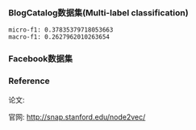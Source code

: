### BlogCatalog数据集(Multi-label classification)
    micro-f1: 0.37835379718053663
    macro-f1: 0.2627962010263654




### Facebook数据集




### Reference
论文: <a href="https://arxiv.org/abs/1607.00653"> </a>
 
官网: http://snap.stanford.edu/node2vec/

